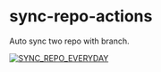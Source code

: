 # sync-repo-actions

Auto sync two repo with branch.

[![SYNC_REPO_EVERYDAY](https://github.com/madawei2699/sync-repo-actions/actions/workflows/bmpi-dev.yml/badge.svg)](https://github.com/madawei2699/sync-repo-actions/actions/workflows/bmpi-dev.yml)



